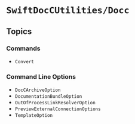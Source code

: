 # ``SwiftDocCUtilities/Docc``

## Topics 

### Commands

- ``Convert``

### Command Line Options

- ``DocCArchiveOption``
- ``DocumentationBundleOption``
- ``OutOfProcessLinkResolverOption``
- ``PreviewExternalConnectionOptions``
- ``TemplateOption``

<!-- Copyright (c) 2021 Apple Inc and the Swift Project authors. All Rights Reserved. -->

